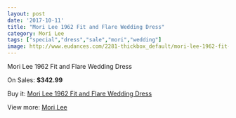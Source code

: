 ```yaml
---
layout: post
date: '2017-10-11'
title: "Mori Lee 1962 Fit and Flare Wedding Dress"
category: Mori Lee
tags: ["special","dress","sale","mori","wedding"]
image: http://www.eudances.com/2281-thickbox_default/mori-lee-1962-fit-and-flare-wedding-dress.jpg
---
```

Mori Lee 1962 Fit and Flare Wedding Dress

On Sales: **$342.99**
<a href="https://www.eudances.com/en/mori-lee/760-mori-lee-1962-fit-and-flare-wedding-dress.html"><amp-img layout="responsive" width="600" height="600" src="//www.eudances.com/2281-thickbox_default/mori-lee-1962-fit-and-flare-wedding-dress.jpg" alt="Mori Lee 1962 Fit and Flare Wedding Dress 0" /></a>
<a href="https://www.eudances.com/en/mori-lee/760-mori-lee-1962-fit-and-flare-wedding-dress.html"><amp-img layout="responsive" width="600" height="600" src="//www.eudances.com/2284-thickbox_default/mori-lee-1962-fit-and-flare-wedding-dress.jpg" alt="Mori Lee 1962 Fit and Flare Wedding Dress 1" /></a>
<a href="https://www.eudances.com/en/mori-lee/760-mori-lee-1962-fit-and-flare-wedding-dress.html"><amp-img layout="responsive" width="600" height="600" src="//www.eudances.com/2283-thickbox_default/mori-lee-1962-fit-and-flare-wedding-dress.jpg" alt="Mori Lee 1962 Fit and Flare Wedding Dress 2" /></a>
<a href="https://www.eudances.com/en/mori-lee/760-mori-lee-1962-fit-and-flare-wedding-dress.html"><amp-img layout="responsive" width="600" height="600" src="//www.eudances.com/2282-thickbox_default/mori-lee-1962-fit-and-flare-wedding-dress.jpg" alt="Mori Lee 1962 Fit and Flare Wedding Dress 3" /></a>

Buy it: [Mori Lee 1962 Fit and Flare Wedding Dress](https://www.eudances.com/en/mori-lee/760-mori-lee-1962-fit-and-flare-wedding-dress.html "Mori Lee 1962 Fit and Flare Wedding Dress")

View more: [Mori Lee](https://www.eudances.com/en/9-mori-lee "Mori Lee")